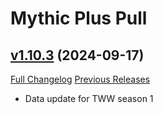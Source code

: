 # Mythic Plus Pull

## [v1.10.3](https://github.com/NumyAddon/MythicPlusPull/tree/v1.10.3) (2024-09-17)
[Full Changelog](https://github.com/NumyAddon/MythicPlusPull/compare/v1.10.2...v1.10.3) [Previous Releases](https://github.com/NumyAddon/MythicPlusPull/releases)

- Data update for TWW season 1  

